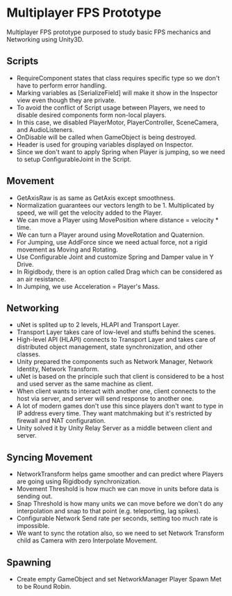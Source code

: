 # Multiplayer FPS Prototype
Multiplayer FPS prototype purposed to study basic FPS mechanics and Networking using Unity3D.

## Scripts
- RequireComponent states that class requires specific type so we don't have to perform error handling.
- Marking variables as [SerializeField] will make it show in the Inspector view even though they are private.
- To avoid the conflict of Script usage between Players, we need to disable desired components form non-local players.
- In this case, we disabled PlayerMotor, PlayerController, SceneCamera, and AudioListeners.
- OnDisable will be called when GameObject is being destroyed.
- Header is used for grouping variables displayed on Inspector.
- Since we don't want to apply Spring when Player is jumping, so we need to setup ConfigurableJoint in the Script.

## Movement
- GetAxisRaw is as same as GetAxis except smoothness.
- Normalization guarantees our vectors length to be 1. Multiplicated by speed, we will get the velocity added to the Player.
- We can move a Player using MovePosition where distance = velocity * time.
- We can turn a Player around using MoveRotation and Quaternion.
- For Jumping, use AddForce since we need actual force, not a rigid movement as Moving and Rotating.
- Use Configurable Joint and customize Spring and Damper value in Y Drive.
- In Rigidbody, there is an option called Drag which can be considered as an air resistance.
- In Jumping, we use Acceleration = Player's Mass.

## Networking
- uNet is splited up to 2 levels, HLAPI and Transport Layer.
- Transport Layer takes care of low-level and stuffs behind the scenes.
- High-level API (HLAPI) connects to Transport Layer and takes care of distributed object management, state synchronization, and other classes.
- Unity prepared the components such as Network Manager, Network Identity, Network Transform.
- uNet is based on the principle such that client is considered to be a host and used server as the same machine as client.
- When client wants to interact with another one, client connects to the host via server, and server will send response to another one.
- A lot of modern games don't use this since players don't want to type in IP address every time. They want matchmaking but it's restricted by firewall and NAT configuration.
- Unity solved it by Unity Relay Server as a middle between client and server.

## Syncing Movement
- NetworkTransform helps game smoother and can predict where Players are going using Rigidbody synchronization.
- Movement Threshold is how much we can move in units before data is sending out.
- Snap Threshold is how many units we can move before we don't do any interpolation and snap to that point (e.g. teleporting, lag spikes).
- Configurable Network Send rate per seconds, setting too much rate is impossible.
- We want to sync the rotation also, so we need to set Network Transform child as Camera with zero Interpolate Movement.

## Spawning
- Create empty GameObject and set NetworkManager Player Spawn Met to be Round Robin.
